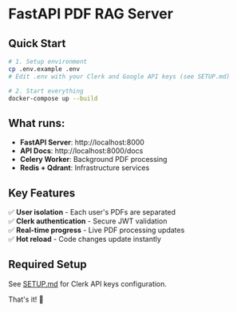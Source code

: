 # FastAPI PDF RAG Server

## Quick Start
```bash
# 1. Setup environment
cp .env.example .env
# Edit .env with your Clerk and Google API keys (see SETUP.md)

# 2. Start everything
docker-compose up --build
```

## What runs:
- **FastAPI Server**: http://localhost:8000
- **API Docs**: http://localhost:8000/docs  
- **Celery Worker**: Background PDF processing
- **Redis + Qdrant**: Infrastructure services

## Key Features
✅ **User isolation** - Each user's PDFs are separated  
✅ **Clerk authentication** - Secure JWT validation  
✅ **Real-time progress** - Live PDF processing updates  
✅ **Hot reload** - Code changes update instantly  

## Required Setup
See [SETUP.md](SETUP.md) for Clerk API keys configuration.

That's it! 🚀